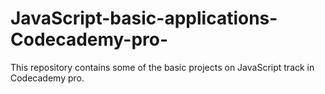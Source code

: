 # JavaScript-basic-applications-Codecademy-pro-
This repository contains some of the basic projects on JavaScript track in Codecademy pro.
